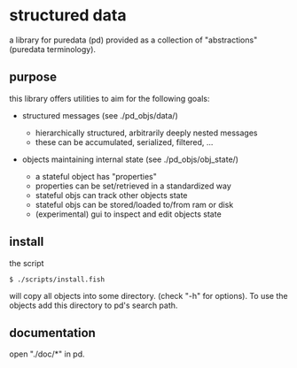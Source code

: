 # structured data

a library for puredata (pd) provided as a collection of "abstractions" (puredata terminology).

## purpose

this library offers utilities to aim for the following goals:

- structured messages (see ./pd_objs/data/)

	- hierarchically structured, arbitrarily deeply nested messages 
	- these can be accumulated, serialized, filtered, ...

- objects maintaining internal state (see ./pd_objs/obj_state/)

	- a stateful object has "properties"
	- properties can be set/retrieved in a standardized way
	- stateful objs can track other objects state
	- stateful objs can be stored/loaded to/from ram or disk
	- (experimental) gui to inspect and edit objects state

## install

the script

	$ ./scripts/install.fish

will copy all objects into some directory. (check "-h" for options).
To use the objects add this directory to pd's search path.

## documentation

open "./doc/\*" in pd.
